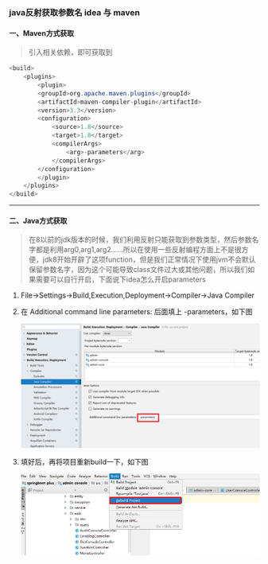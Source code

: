 ### java反射获取参数名 idea 与 maven

#### 一、Maven方式获取

>  引入相关依赖，即可获取到

```java
<build>
    <plugins>
        <plugin>
        <groupId>org.apache.maven.plugins</groupId>
        <artifactId>maven-compiler-plugin</artifactId>
        <version>3.3</version>
        <configuration>
            <source>1.8</source>
            <target>1.8</target>
            <compilerArgs>
                <arg>-parameters</arg>
            </compilerArgs>
        </configuration>
        </plugin>
    </plugins>
</build>
```

***

#### 二、Java方式获取

> 在8以前的jdk版本的时候，我们利用反射只能获取到参数类型，然后参数名字都是利用arg0,arg1,arg2......所以在使用一些反射编程方面上不是很方便，jdk8开始开辟了这项function，但是我们正常情况下使用jvm不会默认保留参数名字，因为这个可能导致class文件过大或其他问题，所以我们如果需要可以自行开启，下面说下idea怎么开启parameters

1. File->Settings->Build,Execution,Deployment->Compiler->Java Compiler

2. 在 Additional command line parameters: 后面填上 -parameters，如下图

   ![img](.\assets\stickpicture.png)

3. 填好后，再将项目重新build一下，如下图

   ![img](.\assets\stickpicture-1614839747930.png)